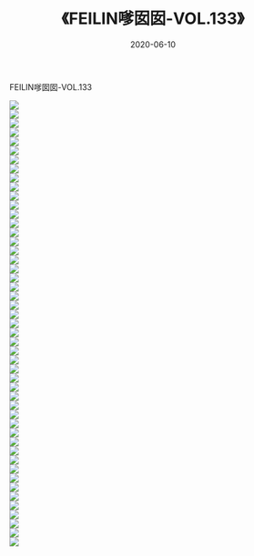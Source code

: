 ﻿---
layout: post
title:  《FEILIN嗲囡囡-VOL.133》
date:   2020-06-10
img: http://img.660000.xyz/Sharelink/网络美图/2020/FEILIN嗲囡囡-VOL.133/000.jpg
categories: [美女, 清纯, 唯美]
---

FEILIN嗲囡囡-VOL.133

  ![](http://img.660000.xyz/Sharelink/网络美图/2020/FEILIN嗲囡囡-VOL.133/001.jpg) <br> ![](http://img.660000.xyz/Sharelink/网络美图/2020/FEILIN嗲囡囡-VOL.133/002.jpg) <br> ![](http://img.660000.xyz/Sharelink/网络美图/2020/FEILIN嗲囡囡-VOL.133/003.jpg) <br> ![](http://img.660000.xyz/Sharelink/网络美图/2020/FEILIN嗲囡囡-VOL.133/004.jpg) <br> ![](http://img.660000.xyz/Sharelink/网络美图/2020/FEILIN嗲囡囡-VOL.133/005.jpg) <br> ![](http://img.660000.xyz/Sharelink/网络美图/2020/FEILIN嗲囡囡-VOL.133/006.jpg) <br> ![](http://img.660000.xyz/Sharelink/网络美图/2020/FEILIN嗲囡囡-VOL.133/007.jpg) <br> ![](http://img.660000.xyz/Sharelink/网络美图/2020/FEILIN嗲囡囡-VOL.133/008.jpg) <br> ![](http://img.660000.xyz/Sharelink/网络美图/2020/FEILIN嗲囡囡-VOL.133/009.jpg) <br> ![](http://img.660000.xyz/Sharelink/网络美图/2020/FEILIN嗲囡囡-VOL.133/010.jpg) <br> ![](http://img.660000.xyz/Sharelink/网络美图/2020/FEILIN嗲囡囡-VOL.133/011.jpg) <br> ![](http://img.660000.xyz/Sharelink/网络美图/2020/FEILIN嗲囡囡-VOL.133/012.jpg) <br> ![](http://img.660000.xyz/Sharelink/网络美图/2020/FEILIN嗲囡囡-VOL.133/013.jpg) <br> ![](http://img.660000.xyz/Sharelink/网络美图/2020/FEILIN嗲囡囡-VOL.133/014.jpg) <br> ![](http://img.660000.xyz/Sharelink/网络美图/2020/FEILIN嗲囡囡-VOL.133/015.jpg) <br> ![](http://img.660000.xyz/Sharelink/网络美图/2020/FEILIN嗲囡囡-VOL.133/016.jpg) <br> ![](http://img.660000.xyz/Sharelink/网络美图/2020/FEILIN嗲囡囡-VOL.133/017.jpg) <br> ![](http://img.660000.xyz/Sharelink/网络美图/2020/FEILIN嗲囡囡-VOL.133/018.jpg) <br> ![](http://img.660000.xyz/Sharelink/网络美图/2020/FEILIN嗲囡囡-VOL.133/019.jpg) <br> ![](http://img.660000.xyz/Sharelink/网络美图/2020/FEILIN嗲囡囡-VOL.133/020.jpg) <br> ![](http://img.660000.xyz/Sharelink/网络美图/2020/FEILIN嗲囡囡-VOL.133/021.jpg) <br> ![](http://img.660000.xyz/Sharelink/网络美图/2020/FEILIN嗲囡囡-VOL.133/022.jpg) <br> ![](http://img.660000.xyz/Sharelink/网络美图/2020/FEILIN嗲囡囡-VOL.133/023.jpg) <br> ![](http://img.660000.xyz/Sharelink/网络美图/2020/FEILIN嗲囡囡-VOL.133/024.jpg) <br> ![](http://img.660000.xyz/Sharelink/网络美图/2020/FEILIN嗲囡囡-VOL.133/025.jpg) <br> ![](http://img.660000.xyz/Sharelink/网络美图/2020/FEILIN嗲囡囡-VOL.133/026.jpg) <br> ![](http://img.660000.xyz/Sharelink/网络美图/2020/FEILIN嗲囡囡-VOL.133/027.jpg) <br> ![](http://img.660000.xyz/Sharelink/网络美图/2020/FEILIN嗲囡囡-VOL.133/028.jpg) <br> ![](http://img.660000.xyz/Sharelink/网络美图/2020/FEILIN嗲囡囡-VOL.133/029.jpg) <br> ![](http://img.660000.xyz/Sharelink/网络美图/2020/FEILIN嗲囡囡-VOL.133/030.jpg) <br> ![](http://img.660000.xyz/Sharelink/网络美图/2020/FEILIN嗲囡囡-VOL.133/031.jpg) <br> ![](http://img.660000.xyz/Sharelink/网络美图/2020/FEILIN嗲囡囡-VOL.133/032.jpg) <br> ![](http://img.660000.xyz/Sharelink/网络美图/2020/FEILIN嗲囡囡-VOL.133/033.jpg) <br> ![](http://img.660000.xyz/Sharelink/网络美图/2020/FEILIN嗲囡囡-VOL.133/034.jpg) <br> ![](http://img.660000.xyz/Sharelink/网络美图/2020/FEILIN嗲囡囡-VOL.133/035.jpg) <br> ![](http://img.660000.xyz/Sharelink/网络美图/2020/FEILIN嗲囡囡-VOL.133/036.jpg) <br> ![](http://img.660000.xyz/Sharelink/网络美图/2020/FEILIN嗲囡囡-VOL.133/037.jpg) <br> ![](http://img.660000.xyz/Sharelink/网络美图/2020/FEILIN嗲囡囡-VOL.133/038.jpg) <br> ![](http://img.660000.xyz/Sharelink/网络美图/2020/FEILIN嗲囡囡-VOL.133/039.jpg) <br> ![](http://img.660000.xyz/Sharelink/网络美图/2020/FEILIN嗲囡囡-VOL.133/040.jpg) <br> ![](http://img.660000.xyz/Sharelink/网络美图/2020/FEILIN嗲囡囡-VOL.133/041.jpg) <br> ![](http://img.660000.xyz/Sharelink/网络美图/2020/FEILIN嗲囡囡-VOL.133/042.jpg) <br> ![](http://img.660000.xyz/Sharelink/网络美图/2020/FEILIN嗲囡囡-VOL.133/043.jpg) <br> ![](http://img.660000.xyz/Sharelink/网络美图/2020/FEILIN嗲囡囡-VOL.133/044.jpg) <br> ![](http://img.660000.xyz/Sharelink/网络美图/2020/FEILIN嗲囡囡-VOL.133/045.jpg) <br> ![](http://img.660000.xyz/Sharelink/网络美图/2020/FEILIN嗲囡囡-VOL.133/046.jpg) <br> ![](http://img.660000.xyz/Sharelink/网络美图/2020/FEILIN嗲囡囡-VOL.133/047.jpg) <br> ![](http://img.660000.xyz/Sharelink/网络美图/2020/FEILIN嗲囡囡-VOL.133/048.jpg) <br> ![](http://img.660000.xyz/Sharelink/网络美图/2020/FEILIN嗲囡囡-VOL.133/049.jpg) <br>